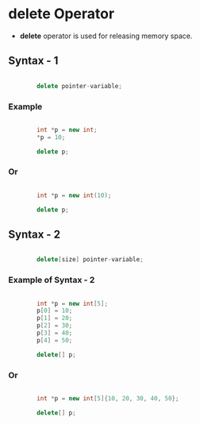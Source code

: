 # **delete** Operator

- **delete** operator is used for releasing memory space.

## Syntax - 1

```cpp

        delete pointer-variable;
```

### Example

```cpp

        int *p = new int;
        *p = 10;

        delete p;

```

### Or

```cpp

        int *p = new int(10);

        delete p;
```

## Syntax - 2

```cpp

        delete[size] pointer-variable;
```

### Example of Syntax - 2

```cpp

        int *p = new int[5];
        p[0] = 10;
        p[1] = 20;
        p[2] = 30;
        p[3] = 40;
        p[4] = 50;

        delete[] p;
```

### Or

```cpp

        int *p = new int[5]{10, 20, 30, 40, 50};

        delete[] p;
```
